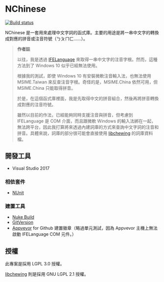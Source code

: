 # NChinese

[![Build status](https://ci.appveyor.com/api/projects/status/mtuddcaa62v7kmta/branch/master?svg=true)](https://ci.appveyor.com/project/huanlin/nchinese/branch/master)

NChinese 是一套用來處理中文字詞的函式庫。主要的用途是將一串中文字的轉換成對應的拼音或注音符號（ㄅㄆㄇㄈ……）。

> **作者註**
> 
> 以往，我是透過 [IFELanguage](https://msdn.microsoft.com/en-us/library/windows/desktop/hh851778(v=vs.85).aspx) 來取得一串中文字的注音字根。然而，這種方法到了 Windows 10 似乎已經無法使用。
>
> 根據我的測試，即使 Windows 10 有安裝微軟注音輸入法，也無法使用 MSIME.Taiwan 來反查注音字根。奇怪的是，MSIME.China 依然可用，但 MSIME.China 只能取得拼音。
>
> 於是，在這個函式庫裡面，我是先取得中文的拼音組合，然後再將拼音轉換成對應的注音符號。
>
> 雖然以目前的作法，已經能夠同時支援注音與拼音，但考慮到 IFELanguage 是 COM 介面，而且跟微軟 Windows 的輸入法綁在一起，無法跨平台，因此我打算將來透過內建詞庫的方式來查詢中文字詞的注音和拼音。具體來說，詞庫的部分很可能會直接使用 [libchewing](https://github.com/chewing/libchewing) 的詞庫資料檔。

## 開發工具

 * Visual Studio 2017

### 相依套件

 * [NUnit](http://nunit.org/) 
 
### 建置工具
 
 * [Nuke Build](https://nuke.build/)
 * [GitVersion](https://github.com/GitTools/GitVersion)
 * [Appveyor](https://www.appveyor.com/) for Github 建置徽章（略過單元測試，因為 Appvevor 主機上無法啟動 IFELanguage COM 元件。）

## 授權

此專案是採用 LGPL 3.0 授權。

[libchewing](https://github.com/chewing/libchewing) 則是採用 GNU LGPL 2.1 授權。
